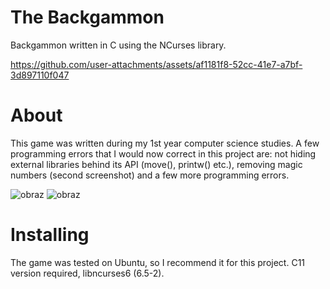 # The Backgammon
Backgammon written in C using the NCurses library. 

https://github.com/user-attachments/assets/af1181f8-52cc-41e7-a7bf-3d897110f047

# About
This game was written during my 1st year computer science studies. A few programming errors that I would now correct in this project are: not hiding external libraries behind its API (move(), printw() etc.), removing magic numbers (second screenshot) and a few more programming errors.

![obraz](https://github.com/user-attachments/assets/afb05d91-27ef-455c-bb7a-e8efa67f2d4b)
![obraz](https://github.com/user-attachments/assets/5dcea8bf-faaf-4203-bcb2-ffcd2d925411)

# Installing
The game was tested on Ubuntu, so I recommend it for this project. C11 version required, libncurses6 (6.5-2).
